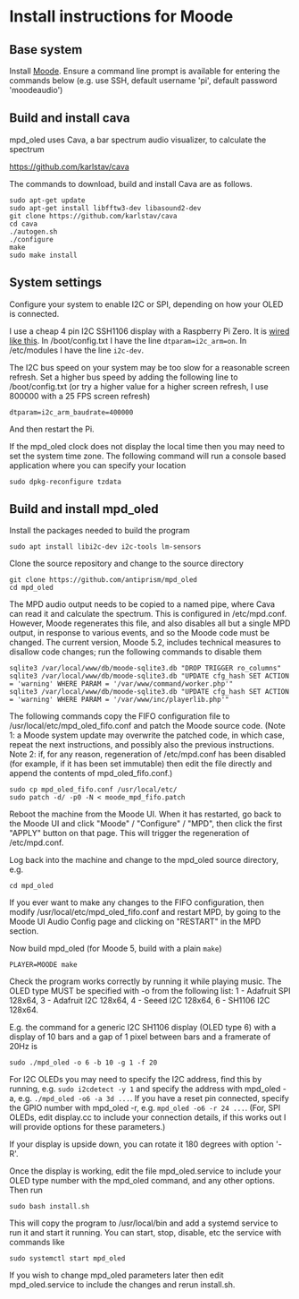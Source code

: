 # Install instructions for Moode

## Base system

Install [Moode](http://moodeaudio.org/). Ensure a command line prompt is
available for entering the commands below (e.g. use SSH, default username
'pi', default password 'moodeaudio')

## Build and install cava

mpd_oled uses Cava, a bar spectrum audio visualizer, to calculate the spectrum
   
   <https://github.com/karlstav/cava>

The commands to download, build and install Cava are as follows.
```
sudo apt-get update
sudo apt-get install libfftw3-dev libasound2-dev
git clone https://github.com/karlstav/cava
cd cava
./autogen.sh
./configure
make
sudo make install
```

## System settings

Configure your system to enable I2C or SPI, depending on how your OLED
is connected.

I use a cheap 4 pin I2C SSH1106 display with a Raspberry Pi Zero. It is
[wired like this](https://www.14core.com/wp-content/uploads/2016/11/Raspberry-Pi-2-OLED_Screen-WIring-Diagram-Monocrome-I2C.jpg). In /boot/config.txt I
have the line `dtparam=i2c_arm=on`. In /etc/modules I have the line `i2c-dev`.

The I2C bus speed on your system may be too slow for a reasonable screen
refresh. Set a higher bus speed by adding the
following line to /boot/config.txt (or try a higher value for a higher
screen refresh, I use 800000 with a 25 FPS screen refresh)
```
dtparam=i2c_arm_baudrate=400000
```
And then restart the Pi.

If the mpd_oled clock does not display the local time then you may need
to set the system time zone. The following command will run a console
based application where you can specify your location
```
sudo dpkg-reconfigure tzdata
```

## Build and install mpd_oled

Install the packages needed to build the program
```
sudo apt install libi2c-dev i2c-tools lm-sensors
```
Clone the source repository and change to the source directory
```
git clone https://github.com/antiprism/mpd_oled
cd mpd_oled
```

The MPD audio output needs to be copied to a named pipe, where Cava can
read it and calculate the spectrum. This is configured in /etc/mpd.conf.
However, Moode regenerates this file, and also disables all but a single MPD
output, in response to various events, and so the Moode code must be changed.
The current version, Moode 5.2, includes technical measures to disallow
code changes; run the following commands to disable them
```
sqlite3 /var/local/www/db/moode-sqlite3.db "DROP TRIGGER ro_columns"
sqlite3 /var/local/www/db/moode-sqlite3.db "UPDATE cfg_hash SET ACTION = 'warning' WHERE PARAM = '/var/www/command/worker.php'"
sqlite3 /var/local/www/db/moode-sqlite3.db "UPDATE cfg_hash SET ACTION = 'warning' WHERE PARAM = '/var/www/inc/playerlib.php'"
```

The following commands copy the FIFO configuration file to
/usr/local/etc/mpd_oled_fifo.conf and patch the Moode source code. (Note 1:
a Moode system update may overwrite the patched code, in which case, repeat
the next instructions, and possibly also the previous instructions.
Note 2: if, for any reason, regeneration of
/etc/mpd.conf has been disabled (for example, if it has been set immutable)
then edit the file directly and append the contents of mpd_oled_fifo.conf.)

```
sudo cp mpd_oled_fifo.conf /usr/local/etc/
sudo patch -d/ -p0 -N < moode_mpd_fifo.patch
```
Reboot the machine from the Moode UI. When it has restarted, go back to
the Moode UI and click  "Moode" / "Configure" / "MPD", then click the first
"APPLY" button on that page. This will trigger the regeneration of
/etc/mpd.conf.

Log back into the machine and change to the mpd_oled source directory, e.g.
```
cd mpd_oled
```
If you ever want to make any changes to the FIFO configuration,
then modify /usr/local/etc/mpd_oled_fifo.conf and restart MPD,
by going to the Moode UI Audio Config page and clicking on
"RESTART" in the MPD section.

Now build mpd_oled (for Moode 5, build with a plain `make`)
```
PLAYER=MOODE make
```
Check the program works correctly by running it while playing music.
The OLED type MUST be specified with -o from the following list:
    1 - Adafruit SPI 128x64,
    3 - Adafruit I2C 128x64,
    4 - Seeed I2C 128x64,
    6 - SH1106 I2C 128x64.

E.g. the command for a generic I2C SH1106 display (OLED type 6) with
a display of 10 bars and a gap of 1 pixel between bars and a framerate
of 20Hz is
```
sudo ./mpd_oled -o 6 -b 10 -g 1 -f 20
```
For I2C OLEDs you may need to specify the I2C address, find this by running,
e.g. `sudo i2cdetect -y 1` and specify the address with mpd_oled -a,
e.g. `./mpd_oled -o6 -a 3d ...`. If you have a reset pin connected, specify
the GPIO number with mpd_oled -r, e.g. `mpd_oled -o6 -r 24 ...`. (For, SPI
OLEDs, edit display.cc to include your connection details, if this works
out I will provide options for these parameters.)

If your display is upside down, you can rotate it 180 degrees with option '-R'.

Once the display is working, edit the file mpd_oled.service to include
your OLED type number with the mpd_oled command, and any other options.
Then run
```
sudo bash install.sh
```
This will copy the program to /usr/local/bin and add a systemd service
to run it and start it running. You can start, stop, disable, etc the
service with commands like
```
sudo systemctl start mpd_oled
```
If you wish to change mpd_oled parameters later then edit mpd_oled.service
to include the changes and rerun install.sh.

